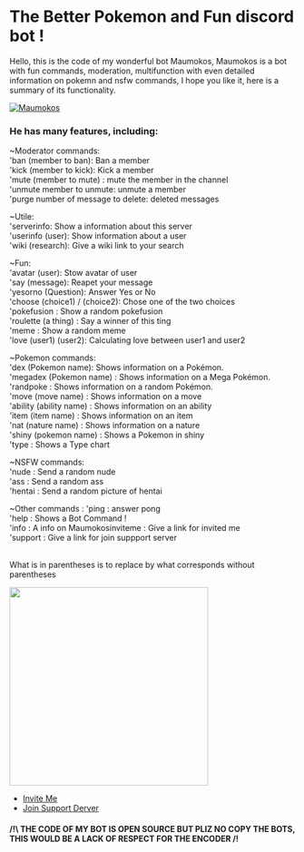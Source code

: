<!DOCTYPE <!DOCTYPE html>
<html>
<body>
    <h1>
        The Better Pokemon and Fun discord bot !
    </h1>
  <p>Hello, this is the code of my wonderful bot Maumokos, Maumokos is a bot with fun commands, moderation, multifunction with even detailed information on pokemn and nsfw commands, I hope you like it, here is a summary of its functionality.</p>
    <a href="https://discordbots.org/bot/405052647213760517" >
  <img src="https://discordbots.org/api/widget/405052647213760517.svg" alt="Maumokos" />
</a>
    <h3>
      He has many features, including:
    </h3>
    <p style="z-index:2">
      ~Moderator commands:
        <br>
        'ban (member to ban): Ban a member<br>
        'kick (member to kick): Kick a member<br>
        'mute (member to mute) : mute the member in the channel<br>
        'unmute member to unmute: unmute a member<br>
        'purge number of message to delete: deleted messages<br>
    </p>
    <p>
      ~Utile:
        <br>'serverinfo: Show a information about this server<br>
        'userinfo (user): Show information about a user<br>
        'wiki (research): Give a wiki link to your search<br>
    </p>
      <p>
      ~Fun:
        <br>'avatar (user): Stow avatar of user<br>
'say (message): Reapet your message<br>
'yesorno (Question): Answer Yes or No<br>
'choose (choice1) / (choice2): Chose one of the two choices<br>
'pokefusion : Show a random pokefusion<br>
'roulette (a thing) : Say a winner of this ting<br>
'meme : Show a random meme<br>
'love (user1) (user2): Calculating love between user1 and user2<br>
    </p>
    <p>
      ~Pokemon commands:
        <br>'dex (Pokemon name): Shows information on a Pokémon.<br>
'megadex (Pokemon name) : Shows information on a Mega Pokémon.<br>
'randpoke : Shows information on a random Pokémon.<br>
'move (move name) : Shows information on a move<br>
'ability (ability name) : Shows information on an ability<br>
'item (item name) : Shows information on an item<br>
'nat (nature name) : Shows information on a nature<br>
'shiny (pokemon name) : Shows a Pokemon in shiny<br>
'type : Shows a Type chart<br>
    </p>
      <p>
      ~NSFW commands:
        <br>'nude : Send a random nude<br>
'ass : Send a random ass<br>
'hentai : Send a random picture of hentai
    </p>
    <p>
        ~Other commands :
        'ping : answer pong<br>
'help : Shows a Bot Command !<br>
'info : A info on Maumokosinviteme : Give a link for invited me<br>
'support : Give a link for join suppport server<br>
    <p>
        <br>What is in parentheses is to replace by what corresponds without parentheses
    </p>
   <img src="https://cdn.discordapp.com/attachments/422015598071906342/428535286432006145/d.PNG" width="350" >
   <nav>
        <ul>
            <li>
                <a href="https://discordapp.com/oauth2/authorize?client_id=405052647213760517&permissions=15448&scope=bot" trajet ="_BLANK">
                     Invite Me
                </a>
            </li>
            <li>
                <a href="https://discordapp.com/invite/fB8cj3r" trajet ="_BLANK">
                     Join Support Derver
                </a>
            </li>
        </ul>
    </nav>
</body>
</html>
<h4>/!\ THE CODE OF MY BOT IS OPEN SOURCE BUT PLIZ NO COPY THE BOTS, THIS WOULD BE A LACK OF RESPECT FOR THE ENCODER /!</h4>
